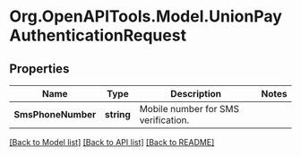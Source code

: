 # Org.OpenAPITools.Model.UnionPayAuthenticationRequest
## Properties

Name | Type | Description | Notes
------------ | ------------- | ------------- | -------------
**SmsPhoneNumber** | **string** | Mobile number for SMS verification. | 

[[Back to Model list]](../README.md#documentation-for-models) [[Back to API list]](../README.md#documentation-for-api-endpoints) [[Back to README]](../README.md)

